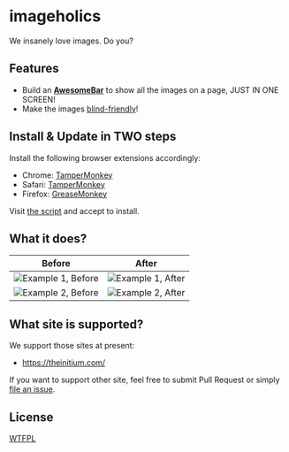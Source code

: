 # imageholics

We insanely love images. Do you?

## Features

* Build an [**AwesomeBar**](https://github.com/initiumlab/imageholics#what-it-does) to show all the images on a page, JUST IN ONE SCREEN!
* Make the images [blind-friendly](http://initiumlab.com)!

## Install & Update in TWO steps

Install the following browser extensions accordingly:

   * Chrome: [TamperMonkey](https://chrome.google.com/webstore/detail/tampermonkey/dhdgffkkebhmkfjojejmpbldmpobfkfo?hl=en)
   * Safari: [TamperMonkey](https://safari.tampermonkey.net/tampermonkey.safariextz)
   * Firefox: [GreaseMonkey](https://addons.mozilla.org/zh-tw/firefox/addon/greasemonkey/) 

Visit [the script](https://raw.githubusercontent.com/initiumlab/imageholics/master/Imageholics.user.js) and accept to install.

## What it does?

| Before  | After |
| ------------- | ------------- |
| ![Example 1, Before](https://raw.githubusercontent.com/initiumlab/imageholics/master/misc/ex1-before.png) | ![Example 1, After](https://raw.githubusercontent.com/initiumlab/imageholics/master/misc/ex1-after.png) |
| ![Example 2, Before](https://raw.githubusercontent.com/initiumlab/imageholics/master/misc/ex2-before.png) | ![Example 2, After](https://raw.githubusercontent.com/initiumlab/imageholics/master/misc/ex2-after.png) |

## What site is supported?

We support those sites at present:

* <https://theinitium.com/>

If you want to support other site, feel free to submit Pull Request or simply 
[file an issue](https://github.com/initiumlab/imageholics/issues/new).

## License

[WTFPL](http://www.wtfpl.net/about/)
